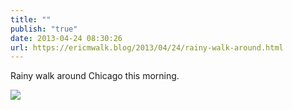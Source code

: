 ```yaml
---
title: ""
publish: "true"
date: 2013-04-24 08:30:26
url: https://ericmwalk.blog/2013/04/24/rainy-walk-around.html
---
```


Rainy walk around Chicago this morning.

![](https://ericmwalk.blog/uploads/2022/8a52557d10.jpg)